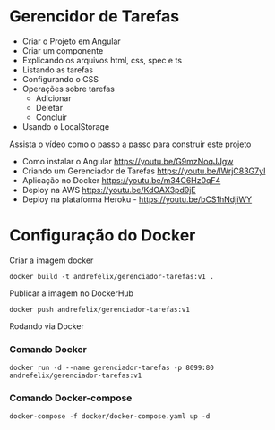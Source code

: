 # Gerencidor de Tarefas

- Criar o Projeto em Angular
- Criar um componente
- Explicando os arquivos html, css, spec e ts
- Listando as tarefas
- Configurando o CSS
- Operações sobre tarefas
    - Adicionar
    - Deletar
    - Concluir 
- Usando o LocalStorage


Assista o vídeo como o passo a passo para construir este projeto 

- Como instalar o Angular https://youtu.be/G9mzNoqJJgw
- Criando um Gerenciador de Tarefas https://youtu.be/lWrjC83G7yI
- Aplicação no Docker https://youtu.be/m34C6Hz0qF4
- Deploy na AWS https://youtu.be/KdOAX3pd9jE
- Deploy na plataforma Heroku - https://youtu.be/bCS1hNdjiWY

# Configuração do Docker


Criar a imagem docker

    docker build -t andrefelix/gerenciador-tarefas:v1 .

Publicar a imagem no DockerHub

    docker push andrefelix/gerenciador-tarefas:v1 

Rodando via Docker 

### Comando Docker 

    docker run -d --name gerenciador-tarefas -p 8099:80 andrefelix/gerenciador-tarefas:v1

### Comando Docker-compose

    docker-compose -f docker/docker-compose.yaml up -d
